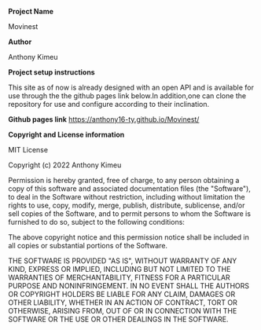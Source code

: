 **Project Name**

Movinest

**Author**

Anthony Kimeu

**Project setup instructions**

This site as of now is already designed with an open API and is available for use through the the github pages link below.In addition,one can clone the repository for use and configure according to their inclination.

**Github pages link**
https://anthony16-ty.github.io/Movinest/

**Copyright and License information**

MIT License

Copyright (c) 2022 Anthony Kimeu

Permission is hereby granted, free of charge, to any person obtaining a copy
of this software and associated documentation files (the "Software"), to deal
in the Software without restriction, including without limitation the rights
to use, copy, modify, merge, publish, distribute, sublicense, and/or sell
copies of the Software, and to permit persons to whom the Software is
furnished to do so, subject to the following conditions:

 The above copyright notice and this permission notice shall be included in all
copies or substantial portions of the Software.

THE SOFTWARE IS PROVIDED "AS IS", WITHOUT WARRANTY OF ANY KIND, EXPRESS OR
IMPLIED, INCLUDING BUT NOT LIMITED TO THE WARRANTIES OF MERCHANTABILITY,
FITNESS FOR A PARTICULAR PURPOSE AND NONINFRINGEMENT. IN NO EVENT SHALL THE
AUTHORS OR COPYRIGHT HOLDERS BE LIABLE FOR ANY CLAIM, DAMAGES OR OTHER
LIABILITY, WHETHER IN AN ACTION OF CONTRACT, TORT OR OTHERWISE, ARISING FROM,
OUT OF OR IN CONNECTION WITH THE SOFTWARE OR THE USE OR OTHER DEALINGS IN THE
SOFTWARE.
